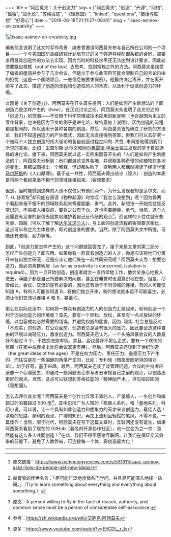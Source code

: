 +++
title = "阿西莫夫：关于创造力"
tags = ["阿西莫夫", "创造", "开源", "网络", "孤独", "进化论", "苏格拉底", "《理想国》", "linked", "questions", "概括与联想", "好奇心"]
date = "2019-06-18T21:11:27+08:00"
slug = "isaac-asimov-on-creativity"
+++

[^1]![isaac-asimov-on-creativity.jpg](/images/isaac-asimov-on-creativity.jpg "Isaac Asimov")

编者前言说明了此文的写作背景：编者曾邀请阿西莫夫参与自己所在公司的一个项目——一个与美国国防高级研究计划局签订的关于弹道导弹防御系统的合同，被要求用最具创造性的方法去实现。因为当时的科技水平还无法达到设计要求，因此必须要跳出框框（out of the box）去思考，找到常规之外的方法。阿西莫夫虽接受了编者的邀请并参与了几次会议，但是出于参与此项目可能会限制自己的言论自由的担忧（这是一个国防项目，一些信息被要求保密），他最终决定离开，并在离开前写了此文，描述了创造的流程和创造性的人的本质，以及利于促进创造力的环境。

文题是《关于创造力》，阿西莫夫在开头首先提问：人们是如何产生新想法的？即创造力是怎样产生的（how）。在正式讨论之前，阿西莫夫先说明了此文论述的「创造力」的范围——不仅限于科学原理或技术应用的新发明（也许是因为本文的写作背景，也许是因为下文的例子是进化论，故特意加上说明），因为创造的流程都是相同的，所以通用于各种各类的创造。然后，阿西莫夫首先确立了研究的方法论：我们不知道创造力的产生模式，因此无法直接得到答案，但我们可以去研究一个被两个人独立创造的伟大理论的各自创造过程之间的..共性..来间接地得到我们所求的答案，比如：由查尔斯·达尔文和[阿尔弗雷德·华莱士](https://en.wikipedia.org/wiki/Alfred_Russel_Wallace)独立发现的基于自然选择的进化论。接下来，阿西莫夫就以这一实例来回答开头的「人们是如何产生新想法的？」阿西莫夫分析到：他们都游览世界各地，并观察各种奇怪的动植物在各地的变化，且都试图找出一个解释，但却都失败了，直到两人都偶然阅读了经济学家[马尔萨斯](https://en.wikipedia.org/wiki/Thomas_Robert_Malthus)的《人口原理》。基于这一共性，阿西莫夫得出结论（观点）：创造的本质是将两个看起来毫不相干的领域连接起来。（客观要求）

但是，当时能做到这样的人也不仅仅只有他们两个，为什么发现者却是达尔文，而 T. H. 赫胥黎[^2]却只能在阅读《物种起源》时惊叹「我怎么没想到」呢？因为将两个看起来毫不相干的领域联系起来需要胆量、勇气。此外，新想法一开始往往是反常识的、不易被人接受的，要将之公布于众，这也需要胆量、勇气。当然，这个人还需要有足够的自信去固执地维护着自己反传统的观点[^3]，而这样的人往往就有些另类、超脱（可以了解了解[达尔文这个人](https://www.bbc.com/ukchina/simp/48216080)）。与上面的创造流程的客观要求相比，这点可以称之为主体要求，即对创造者的要求。当然，除了阿西莫夫文中所提，可能还有激情、毅力等等。

到此，「创造力是怎样产生的」这个问题就回答完了，接下来是文章的第二部分：怎样产生创造力？即应用。如果你有一群具有创造力的人才，你是应该将他们分离开来各自独立研究，还是应该让他们聚在一起共同研究呢？阿西莫夫认为：想要创造力，就必须离群索居（as far as creativity is concerned, isolation is required）。因为一旦开始创造，创造者就会一直持续地工作，他会全身心地投入进去，满脑子都是自己所要解决的问题，甚至在睡觉时也潜意识地在想。但是，尽管如此，会议、交流却是有必要的，因为这有助于不同领域的连接。有的人可能仅知道 A，有的人可能仅知道 B，将他们独立开来，新的想法就永远不可能诞生，必须让他们交流以连接 A 和 B，甚至 C。

那么在实际应用中，如何将一群具有创造力的人的创造力汇聚起来，如何创造一个利于促进创造力的环境呢？首先，要有一个轻松、放松，甚至有一点点放纵的环境，以包容成功必然需要的错误，并避免权威的危害。因为..现实..社会总是反对「不现实」的创造，在公众面前，创造者总是会有很大的压力，因此要营造这种自由的环境以减轻压力，激发创造力。阿西莫夫还认为，一个头脑风暴会议的人数最好不超过 5 个，不然交流效率低。并且，会议最好不那么正式，要有一个欢快的氛围（在家中或餐桌上比在会议室更有用）。然后，阿西莫夫还谈到了世纪创造（the great ideas of the ages）不是在权力压力、责任压力、道德压力下产生的，而往往是在一些偏僻的角落产生的，比如：专利局（暗指爱因斯坦的相对论）。始于好奇，基于兴趣。最后，阿西莫夫还谈了谈管理问题。会议的主持者应该像一个心理医生，即通过一些问题去让参与者去审视自己之前的观点，以创造出更好的观点。当然，这点可以联想到苏格拉底的「精神助产术」，详见柏拉图的《理想国》。

怎么去评价此文呢？阿西莫夫是个创作力异常丰沛的人，产量惊人，一生创作和编辑过的书籍超过 500 册[^4]，其中包括广为人知的「机器人系列」和「基地系列」科幻小说。可以说，让一个具有如此创造力和想象力的天才来谈创造力，最佳人选！清晰的思路、犀利的观点、广博的知识，再加上流利且轻松的笔风，不得不说，一篇佳作！当然，限于时代，阿西莫夫在写下这篇文章时，互联网还没有诞生，如果阿西莫夫看到了现在的 GitHub（著名的开源协作社区），他一定会为之一惊：竟然能有这么多人共同创造！[^5]在此，我们不得不感谢互联网，让我们在保证交流效率的前提下，避免了人数弊端，可连接每一个体，将创造最大化！

---

[^1]: 原文链接：https://www.technologyreview.com/s/531911/isaac-asimov-asks-how-do-people-get-new-ideas/
[^2]: 赫胥黎的传世名言：「尽可能广泛地涉猎各门学问，并且尽可能深入地择一钻研。」（Try to learn something about everything and everything about something.）
[^3]: 原文：A person willing to fly in the face of reason, authority, and common sense must be a person of considerable self-assurance.
[^4]: 参考：https://zh.wikipedia.org/wiki/艾萨克·阿西莫夫
[^5]: 更多：https://www.youtube.com/watch?v=E5GDI__r_Is
